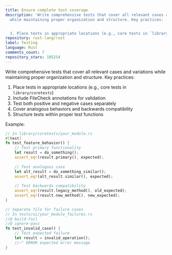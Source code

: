 ```yaml
---
title: Ensure complete test coverage
description: 'Write comprehensive tests that cover all relevant cases and variations
  while maintaining proper organization and structure. Key practices:


  1. Place tests in appropriate locations (e.g., core tests in `library/coretests`)'
repository: rust-lang/rust
label: Testing
language: Rust
comments_count: 7
repository_stars: 105254
---
```


Write comprehensive tests that cover all relevant cases and variations while maintaining proper organization and structure. Key practices:

1. Place tests in appropriate locations (e.g., core tests in `library/coretests`)
2. Include FileCheck annotations for validation
3. Test both positive and negative cases separately
4. Cover analogous behaviors and backwards compatibility
5. Structure tests within proper test functions

Example:
```rust
// In library/coretests/your_module.rs
#[test]
fn test_feature_behavior() {
    // Test primary functionality
    let result = do_something();
    assert_eq!(result.primary(), expected);
    
    // Test analogous case
    let alt_result = do_something_similar();
    assert_eq!(alt_result.similar(), expected);
    
    // Test backwards compatibility
    assert_eq!(result.legacy_method(), old_expected);
    assert_eq!(result.new_method(), new_expected);
}

// Separate file for failure cases
// In tests/ui/your_module_failures.rs
//@ build-fail
//@ ignore-pass
fn test_invalid_case() {
    // Test expected failure
    let result = invalid_operation();
    //~^ ERROR expected error message
}
```